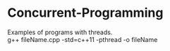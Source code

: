 # Concurrent-Programming
Examples of programs with threads.
</br>
g++ fileName.cpp -std=c++11 -pthread -o fileName
